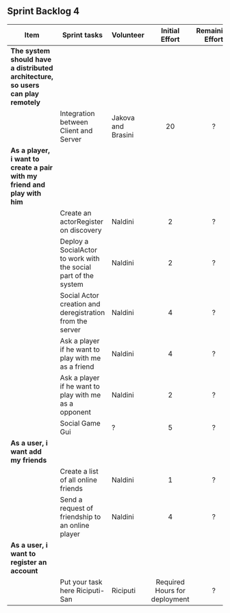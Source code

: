 ## Sprint Backlog 4

|Item | Sprint tasks | Volunteer | Initial Effort | Remaining Effort
|--------|---------------------------|----------|:----:|:---:|
|**The system should have a distributed architecture, so users can play remotely**|||||
| | Integration between Client and Server | Jakova and Brasini | 20 | ?|
|**As a player, i want to create a pair with my friend and play with him**|||||
| | Create an actorRegister on discovery | Naldini | 2 | ?|
| | Deploy a SocialActor to work with the social part of the system| Naldini | 2 | ?|
| | Social Actor creation and deregistration from the server | Naldini | 4 | ?|
| | Ask a player if he want to play with me as a friend | Naldini | 4 | ?|
| | Ask a player if he want to play with me as a opponent | Naldini | 2 | ?|
| | Social Game Gui | ? | 5 | ?|
|**As a user, i want add my friends**|||||
| | Create a list of all online friends | Naldini | 1 | ?|
| | Send a request of friendship to an online player| Naldini | 4 | ?|
|**As a user, i want to register an account**|||||
| | Put your task here Riciputi-San | Riciputi | Required Hours for deployment | ?|
